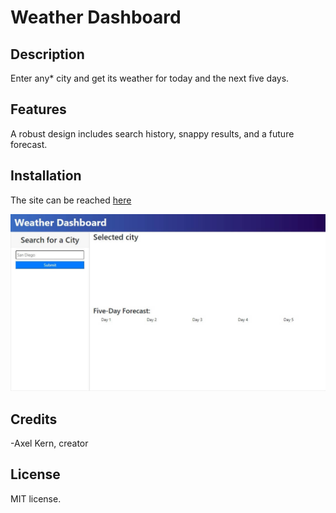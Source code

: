 # Weather Dashboard

## Description

Enter any\* city and get its weather for today and the next five days.

## Features

A robust design includes search history, snappy results, and a future forecast.

## Installation

The site can be reached [here](https://axeljk.github.io/uw_m06_weather/)

![screenshot](assets/img/screenshot.jpg)

## Credits

-Axel Kern, creator

## License

MIT license.